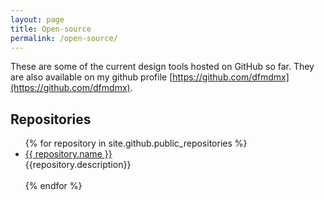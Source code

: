 ```yaml
---
layout: page
title: Open-source
permalink: /open-source/
---
```


These are some of the current design tools hosted on GitHub so far. They are also available on my github profile [https://github.com/dfmdmx](https://github.com/dfmdmx).

## Repositories

<ul>
  {% for repository in site.github.public_repositories %}
    <li><a href="{{ repository.html_url }}">{{ repository.name }}</a><br>{{repository.description}}</li><br>
  {% endfor %}
</ul>
